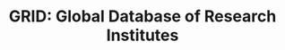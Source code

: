 ---
bigquery: https://console.cloud.google.com/bigquery?p=grid-ac&page=table&d=data&t=research_orgs&project=sheets-management-319211
contributors:
- Digital Science & Research Solutions Ltd
cost: None
description: 'GRID is a free and openly available global database of over 100,000
  research-related organisations, including healthcare organizations, companies, governments,
  non-profits, each provided with a unique and persistent identifier. In addition
  to IDs and names, the data is augmented with with locations, addresses, hierarchical
  structures and much more.


  Open IDs such as GeoNames IDs, NUTS3 regions, WikiData IDs, CrossRef Open Funder
  Registry IDs, ISNI and link to country specific IDs like UCAS codes, UKPRN numbers,
  HESA codes are used. '
documentation: 'https://www.grid.ac/pages/policies '
last_edit: Mon, 19 Jun 2023 16:35:41 GMT
location: https://www.grid.ac/
maintained_by: contact@grid.ac, Digital Science
open_access: 'FALSE'
schema_fields: '[]'
slug: grid
tags:
- disambiguation
- geography
- institutions
terms_of_use: CC0 Creative Commons license
title: 'GRID: Global Database of Research Institutes'
uuid: fbd6c408-e2b1-4581-8cdb-e1bca46146f7
versioning: 'TRUE'
---
